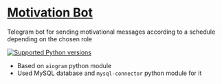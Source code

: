 # [Motivation Bot](https://t.me/homemotivation_bot)
Telegram bot for sending motivational messages according to a schedule depending on the chosen role


[![Supported Python versions](https://camo.githubusercontent.com/6f60f4f894479c0b8e48b6f373f1f4f9685be63f/68747470733a2f2f696d672e736869656c64732e696f2f707970692f707976657273696f6e732f61696f6772616d2e7376673f7374796c653d666c61742d737175617265)](/#)

* Based on `aiogram` python module
* Used MySQL database and `mysql-connector` python module for it
